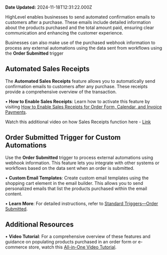 **Date Updated:** 2024-11-18T12:31:22.000Z

HighLevel enables businesses to send automated confirmation emails to customers after a purchase. These emails include detailed information about the products purchased and the total amount paid, ensuring clear communication and enhancing the customer experience.

  
Businesses can also make use of the purchased webhook information to process any external automations using the data sent from workflows using the **Order Submitted** trigger

  
## **Automated Sales Receipts**

  
The **Automated Sales Receipts** feature allows you to automatically send confirmation emails to customers after any purchase. These receipts provide a comprehensive overview of the transaction.

 • **How to Enable Sales Receipts**: Learn how to activate this feature by visiting [How to Enable Sales Receipts for Order Form, Calendar, and Invoice Payments](https://help.gohighlevel.com/support/solutions/articles/155000000261-how-to-enable-sales-receipts-for-order-form-calendar-and-invoice-payments).  
  
Watch this additional video on how Sales Receipts function here - [Link ](https://www.loom.com/share/787359e357df47afa936d7ba5a788d8d)

  
## **Order Submitted Trigger for Custom Automations**

  
Use the **Order Submitted** trigger to process external automations using webhook information. This feature lets you integrate with other systems or workflows based on the data sent when an order is submitted.

 • **Custom Email Templates**: Create custom email templates using the shopping cart element in the email builder. This allows you to send personalized emails that list the products purchased within the email content.

 • **Learn More**: For detailed instructions, refer to [Standard Triggers—Order Submitted](https://help.gohighlevel.com/support/solutions/articles/48001228664-standard-triggers-order-submitted).

  
## **Additional Resources**

  
 • **Video Tutorial**: For a comprehensive overview of these features and guidance on populating products purchased in an order form or e-commerce store, watch this [All-in-One Video Tutorial](https://www.loom.com/share/5ae3f67a751f4d35b673f61e4b0de605).

  